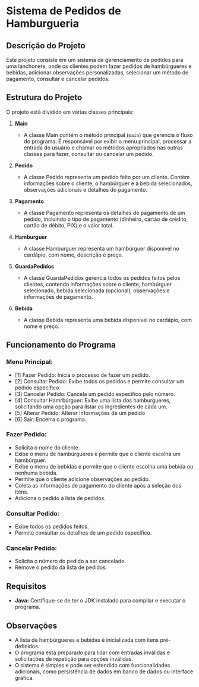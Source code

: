 # Sistema de Pedidos de Hamburgueria

## Descrição do Projeto

Este projeto consiste em um sistema de gerenciamento de pedidos para uma lanchonete, onde os clientes podem fazer pedidos de hambúrgueres e bebidas, adicionar observações personalizadas, selecionar um método de pagamento, consultar e cancelar pedidos.

## Estrutura do Projeto

O projeto está dividido em várias classes principais:

1. **Main**
   - A classe Main contém o método principal (`main`) que gerencia o fluxo do programa. É responsável por exibir o menu principal, processar a entrada do usuário e chamar os métodos apropriados nas outras classes para fazer, consultar ou cancelar um pedido.

2. **Pedido**
   - A classe Pedido representa um pedido feito por um cliente. Contém informações sobre o cliente, o hambúrguer e a bebida selecionados, observações adicionais e detalhes do pagamento.

3. **Pagamento**
   - A classe Pagamento representa os detalhes de pagamento de um pedido, incluindo o tipo de pagamento (dinheiro, cartão de crédito, cartão de débito, PIX) e o valor total.

4. **Hamburguer**
   - A classe Hamburguer representa um hambúrguer disponível no cardápio, com nome, descrição e preço.

5. **GuardaPedidos**
   - A classe GuardaPedidos gerencia todos os pedidos feitos pelos clientes, contendo informações sobre o cliente, hambúrguer selecionado, bebida selecionada (opcional), observações e informações de pagamento.

6. **Bebida**
   - A classe Bebida representa uma bebida disponível no cardápio, com nome e preço.

## Funcionamento do Programa

### Menu Principal:

- [1] Fazer Pedido: Inicia o processo de fazer um pedido.
- [2] Consultar Pedido: Exibe todos os pedidos e permite consultar um pedido específico.
- [3] Cancelar Pedido: Cancela um pedido específico pelo número.
- [4] Consultar Hamrbúrguer: Exibe uma lista dos hamburgueres, solicitando uma opção para listar os ingredientes de cada um.
- [5] Alterar Pedido: Alterar informações de um pedido
- [6] Sair: Encerra o programa.

### Fazer Pedido:

- Solicita o nome do cliente.
- Exibe o menu de hambúrgueres e permite que o cliente escolha um hambúrguer.
- Exibe o menu de bebidas e permite que o cliente escolha uma bebida ou nenhuma bebida.
- Permite que o cliente adicione observações ao pedido.
- Coleta as informações de pagamento do cliente após a seleção dos itens.
- Adiciona o pedido à lista de pedidos.

### Consultar Pedido:

- Exibe todos os pedidos feitos.
- Permite consultar os detalhes de um pedido específico.

### Cancelar Pedido:

- Solicita o número do pedido a ser cancelado.
- Remove o pedido da lista de pedidos.

## Requisitos

- **Java:** Certifique-se de ter o JDK instalado para compilar e executar o programa.

## Observações

- A lista de hambúrgueres e bebidas é inicializada com itens pré-definidos.
- O programa está preparado para lidar com entradas inválidas e solicitações de repetição para opções inválidas.
- O sistema é simples e pode ser estendido com funcionalidades adicionais, como persistência de dados em banco de dados ou interface gráfica.
